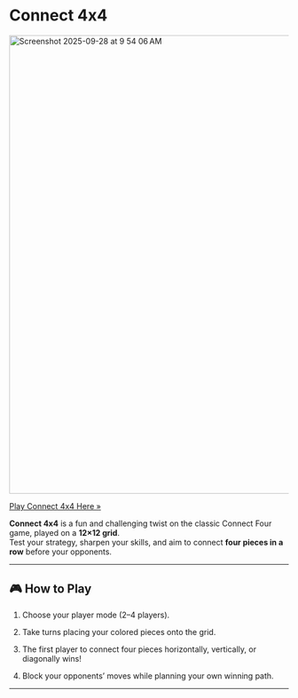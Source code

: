 # Connect 4x4
<img width="1238" height="827" alt="Screenshot 2025-09-28 at 9 54 06 AM" src="https://github.com/user-attachments/assets/d69c5af7-330a-478b-9f3e-a3f1fe3b9b1f" />


[Play Connect 4x4 Here »](https://whydeezz.github.io/Connect4x4/)

**Connect 4x4** is a fun and challenging twist on the classic Connect Four game, played on a **12×12 grid**.  
Test your strategy, sharpen your skills, and aim to connect **four pieces in a row** before your opponents.  

---

## 🎮 How to Play
1. Choose your player mode (2–4 players).  
2. Take turns placing your colored pieces onto the grid.  

3. The first player to connect four pieces horizontally, vertically, or diagonally wins!  
4. Block your opponents’ moves while planning your own winning path.  

---




